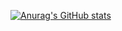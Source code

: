 [![Anurag's GitHub stats](https://github-readme-stats.vercel.app/api?username=ShinAnase)](https://github.com/anuraghazra/github-readme-stats)

<!--
**ShinAnase/ShinAnase** is a ✨ _special_ ✨ repository because its `README.md` (this file) appears on your GitHub profile.

Here are some ideas to get you started:

- 🔭 I’m currently working on ...
- 🌱 I’m currently learning ...
- 👯 I’m looking to collaborate on ...
- 🤔 I’m looking for help with ...
- 💬 Ask me about ...
- 📫 How to reach me: ...
- 😄 Pronouns: ...
- ⚡ Fun fact: ...
-->
